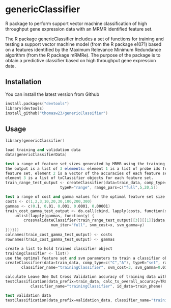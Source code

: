 # genericClassifier
R package to perform support vector machine classification of high throughput gene expression data with an MRMR identified feature set.

The R package genericClassifier includes a set of functions for training and testing a support vector machine model (from the R package e1071) based on a features identified by the Maximum Relevance Minimum Redundance algorithm  (from the R package mRMRe). The purpose of the package is to obtain a predictive classifier based on high throughput gene expression data.

## Installation

You can install the latest version from Github

```s
install.packages("devtools")
library(devtools)
install_github("thomasw23/genericClassifier") 
```

## Usage

```s
library(genericClassifier)
```

```s
load training and validation data
data(genericClassifierData)
```

```s
test a range of feature set sizes generated by MRMR using the training data
the output is a list of 3 elements: element 1 is a list of probe ids for each 
feature set, element 2 is a vector of the accuracies of each feature set, and 
element 3 is a list of txClassifier objects for each feature set.
train_range_test_output <- createClassifier(data=train_data, comp_type=c("C","A"), 
					    typeK="range", range_pars=c("full",5,20,5))
```

```s
test a range of cost and gamma values for the optimal feature set size
costs <- c(1,2,3,10,20,30,100,200,300)
gammas <- c(0.1, 0.01, 0.001, 0.0001, 0.00001)
train_cost_gamma_test_output <- do.call(cbind, lapply(costs, function(x) {
	unlist(lapply(gammas, function(y) {
		crossValidateClassifier(train_range_test_output[[3]][[1]]$data, 
					num_iter="full", svm_cost=x, svm_gamma=y) 
}))}))
colnames(train_cost_gamma_test_output) <- costs
rownames(train_cost_gamma_test_output) <- gammas
```
 
 ```s
create a list to hold trained classifier object
trainingClassifier <- list()
use the optimal feature set and svm parameters to train a classifier object
createClassifier(data=train_data, comp_type=c("C","A"), typeK="set", range_pars=c("full", 5), 
		classifier_name="trainingClassifier", svm_cost=3, svm_gamma=0.01)
```

```s
calculate Leave One Out Cross Validation accuracy of training data with testClassification function
testClassification(data_prefix=train_data, calc_ts_overall_accuracy=TRUE,
		   classifier_name="trainingClassifier", id_data=train_pheno)
```

```s
test validation data
testClassification(data_prefix=validation_data, classifier_name="trainingClassifier")		
```
